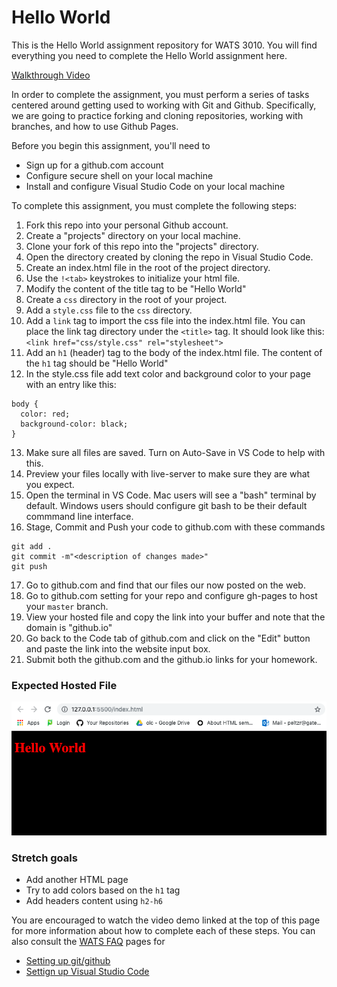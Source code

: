 Hello World
====================

This is the Hello World assignment repository for WATS 3010. You will find everything you need to complete the Hello World assignment here.    

[Walkthrough Video](https://youtu.be/-LGBGKoJjio)  

In order to complete the assignment, you must perform a series of tasks centered around getting used to working with Git and Github. Specifically, we are going to practice forking and cloning repositories, working with branches, and how to use Github Pages.

Before you begin this assignment, you'll need to   
* Sign up for a github.com account
* Configure secure shell on your local machine
* Install and configure Visual Studio Code on your local machine

To complete this assignment, you must complete the following steps:

1. Fork this repo into your personal Github account.
1. Create a "projects" directory on your local machine.
1. Clone your fork of this repo into the "projects" directory.
1. Open the directory created by cloning the repo in Visual Studio Code.
1. Create an index.html file in the root of the project directory.
1. Use the `!<tab>` keystrokes to initialize your html file.
1. Modify the content of the title tag to be "Hello World"
1. Create a `css` directory in the root of your project.
1. Add a `style.css` file to the `css` directory.
1. Add a `link` tag to import the css file into the index.html file. You can place the link tag directory under the `<title>` tag.  It should look like this: `  <link href="css/style.css" rel="stylesheet">`
1. Add an `h1` (header) tag to the body of the index.html file. The content of the `h1` tag should be "Hello World"
1. In the style.css file add text color and background color to your page with an entry like this:
```
body {
  color: red;
  background-color: black;
}
```
13. Make sure all files are saved.  Turn on Auto-Save in VS Code to help with this.
14. Preview your files locally with live-server to make sure they are what you expect.
15. Open the terminal in VS Code.  Mac users will see a "bash" terminal by default.  Windows users should configure git bash to be their default commmand line interface.
16. Stage, Commit and Push your code to github.com with these commands
```
git add .
git commit -m"<description of changes made>"
git push
```
17. Go to github.com and find that our files our now posted on the web.  
18. Go to github.com setting for your repo and configure gh-pages to host your `master` branch.
19. View your hosted file and copy the link into your buffer and note that the domain is "github.io"
20. Go back to the Code tab of github.com and click on the "Edit" button and paste the link into the website input box.
21. Submit both the github.com and the github.io links for your homework.

### Expected Hosted File
![Hello World](helloworld.png)  

### Stretch goals 
* Add another HTML page
* Try to add colors based on the `h1` tag
* Add headers content using `h2-h6`

You are encouraged to watch the video demo linked at the top of this page for more information about how to complete each of these steps.  You can also consult the [WATS FAQ](https://suwebdev.github.io/wats-lab-faq/) pages for 
* [Setting up git/github](https://suwebdev.github.io/wats-lab-faq/first-question.html) 
* [Settign up Visual Studio Code](https://suwebdev.github.io/wats-lab-faq/second-question.html)  
 


